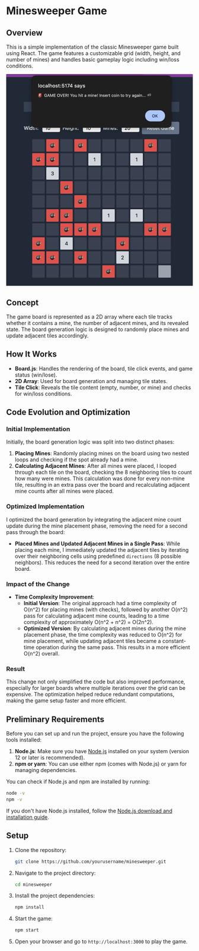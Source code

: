 
# Minesweeper Game

## Overview
This is a simple implementation of the classic Minesweeper game built using React. The game features a customizable grid (width, height, and number of mines) and handles basic gameplay logic including win/loss conditions.

![Minesweeper Screenshot](/src/public/minesweeperScreen.png)

## Concept
The game board is represented as a 2D array where each tile tracks whether it contains a mine, the number of adjacent mines, and its revealed state. The board generation logic is designed to randomly place mines and update adjacent tiles accordingly.

## How It Works
- **Board.js**: Handles the rendering of the board, tile click events, and game status (win/lose).
- **2D Array**: Used for board generation and managing tile states.
- **Tile Click**: Reveals the tile content (empty, number, or mine) and checks for win/loss conditions.

## Code Evolution and Optimization

### Initial Implementation
Initially, the board generation logic was split into two distinct phases:
1. **Placing Mines**: Randomly placing mines on the board using two nested loops and checking if the spot already had a mine.
2. **Calculating Adjacent Mines**: After all mines were placed, I looped through each tile on the board, checking the 8 neighboring tiles to count how many were mines. This calculation was done for every non-mine tile, resulting in an extra pass over the board and recalculating adjacent mine counts after all mines were placed.

### Optimized Implementation
I optimized the board generation by integrating the adjacent mine count update during the mine placement phase, removing the need for a second pass through the board:
- **Placed Mines and Updated Adjacent Mines in a Single Pass**: While placing each mine, I immediately updated the adjacent tiles by iterating over their neighboring cells using predefined `directions` (8 possible neighbors). This reduces the need for a second iteration over the entire board.

### Impact of the Change
- **Time Complexity Improvement**: 
  - **Initial Version**: The original approach had a time complexity of O(n^2) for placing mines (with checks), followed by another O(n^2) pass for calculating adjacent mine counts, leading to a time complexity of approximately O(n^2 + n^2) = O(2n^2).
  - **Optimized Version**: By calculating adjacent mines during the mine placement phase, the time complexity was reduced to O(n^2) for mine placement, while updating adjacent tiles became a constant-time operation during the same pass. This results in a more efficient O(n^2) overall.

### Result
This change not only simplified the code but also improved performance, especially for larger boards where multiple iterations over the grid can be expensive. The optimization helped reduce redundant computations, making the game setup faster and more efficient.

## Preliminary Requirements
Before you can set up and run the project, ensure you have the following tools installed:
1. **Node.js**: Make sure you have [Node.js](https://nodejs.org/) installed on your system (version 12 or later is recommended).
2. **npm or yarn**: You can use either npm (comes with Node.js) or yarn for managing dependencies.

You can check if Node.js and npm are installed by running:
```bash
node -v
npm -v
```

If you don't have Node.js installed, follow the [Node.js download and installation guide](https://nodejs.org/).

## Setup
1. Clone the repository:
   ```bash
   git clone https://github.com/yourusername/minesweeper.git
   ```
2. Navigate to the project directory:
   ```bash
   cd minesweeper
   ```
3. Install the project dependencies:
   ```bash
   npm install
   ```
4. Start the game:
   ```bash
   npm start
   ```

5. Open your browser and go to `http://localhost:3000` to play the game.
